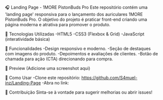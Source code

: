 🎧 Landing Page - 1MORE PistonBuds Pro
Este repositório contém uma 'landing page' responsiva para o lançamento dos auriculares 1MORE PistonBuds Pro. O objetivo do projeto é praticar front-end criando uma página moderna e atrativa para promover o produto.

🚀 Tecnologias Utilizadas
-HTML5
-CSS3 (Flexbox & Grid)
-JavaScript (interatividade básica)

📌 Funcionalidades
-Design responsivo e moderno.
-Seção de destaques com imagens do produto.
-Depoimentos e avaliações de clientes.
-Botão de chamada para ação (CTA) direcionando para compra.

📸 Preview
(Adicione uma screenshot aqui)

📂 Como Usar
-Clone este repositório: https://github.com/S4muel-inz/Landing-Page
-Abra no link:


📢 Contribuição
Sinta-se à vontade para sugerir melhorias ou abrir issues!
